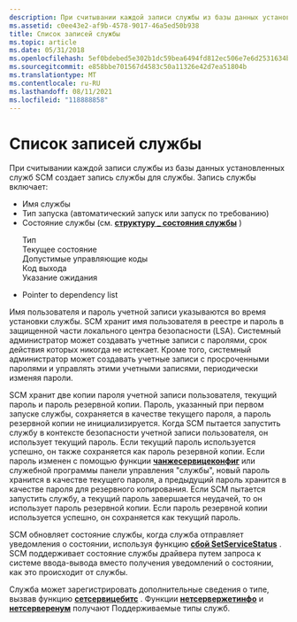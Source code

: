 ```yaml
---
description: При считывании каждой записи службы из базы данных установленных служб SCM создает запись службы для службы.
ms.assetid: c0ee43e2-af9b-4578-9017-46a5ed50b938
title: Список записей службы
ms.topic: article
ms.date: 05/31/2018
ms.openlocfilehash: 5ef0bdebed5e302b1dc59bea6494fd812ec506e7e6d2531634b2a6686b86bc98
ms.sourcegitcommit: e858bbe701567d4583c50a11326e42d7ea51804b
ms.translationtype: MT
ms.contentlocale: ru-RU
ms.lasthandoff: 08/11/2021
ms.locfileid: "118888858"
---
```

# <a name="service-record-list"></a>Список записей службы

При считывании каждой записи службы из базы данных установленных служб SCM создает запись службы для службы. Запись службы включает:

-   Имя службы
-   Тип запуска (автоматический запуск или запуск по требованию)
-   Состояние службы (см. [**структуру \_ состояния службы**](/windows/desktop/api/Winsvc/ns-winsvc-service_status) ) <dl> Тип  
    Текущее состояние  
    Допустимые управляющие коды  
    Код выхода  
    Указание ожидания  
    </dl>
-   Pointer to dependency list

Имя пользователя и пароль учетной записи указываются во время установки службы. SCM хранит имя пользователя в реестре и пароль в защищенной части локального центра безопасности (LSA). Системный администратор может создавать учетные записи с паролями, срок действия которых никогда не истекает. Кроме того, системный администратор может создавать учетные записи с просроченными паролями и управлять этими учетными записями, периодически изменяя пароли.

SCM хранит две копии пароля учетной записи пользователя, текущий пароль и пароль резервной копии. Пароль, указанный при первом запуске службы, сохраняется в качестве текущего пароля, а пароль резервной копии не инициализируется. Когда SCM пытается запустить службу в контексте безопасности учетной записи пользователя, он использует текущий пароль. Если текущий пароль используется успешно, он также сохраняется как пароль резервной копии. Если пароль изменен с помощью функции [**чанжесервицеконфиг**](/windows/desktop/api/Winsvc/nf-winsvc-changeserviceconfiga) или служебной программы панели управления "службы", новый пароль хранится в качестве текущего пароля, а предыдущий пароль хранится в качестве пароля для резервного копирования. Если SCM пытается запустить службу, а текущий пароль завершается неудачей, то он использует пароль резервной копии. Если пароль резервной копии используется успешно, он сохраняется как текущий пароль.

SCM обновляет состояние службы, когда служба отправляет уведомления о состоянии, используя функцию [**сбой SetServiceStatus**](/windows/desktop/api/Winsvc/nf-winsvc-setservicestatus) . SCM поддерживает состояние службы драйвера путем запроса к системе ввода-вывода вместо получения уведомлений о состоянии, как это происходит от службы.

Служба может зарегистрировать дополнительные сведения о типе, вызвав функцию [**сетсервицебитс**](/windows/desktop/api/Lmserver/nf-lmserver-setservicebits) . Функции [**нетсервержетинфо**](/windows/desktop/api/lmserver/nf-lmserver-netservergetinfo) и [**нетсерверенум**](/windows/desktop/api/lmserver/nf-lmserver-netserverenum) получают Поддерживаемые типы служб.

 

 

